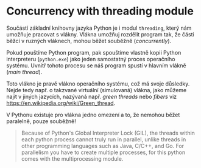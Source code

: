 # Concurrency with threading module

Součástí základní knihovny jazyka Python je i modul `threading`, který nám umožňuje pracovat s vlákny. Vlákna umožňuj rozdělit program tak, že části běžcí v ruzných vláknech, mohou běžet souběžně (*concurrently*).

Pokud pouštíme Python program, pak spouštíme vlastně kopii Python interpreteru (`python.exe`) jako jeden samostatný proces operačního systému.
Uvnitř tohoto procesu se náš program spustí v hlavním vlákně (*main thread*).

Toto vlákno je pravě vlákno operačního systému, což má svoje důsledky. Nejde tedy např. o takzvané virtuální (simulovaná) vlákna, jako můžeme najít v jiných jazycích, nazývaná např. *green threads* nebo *fibers* viz <https://en.wikipedia.org/wiki/Green_thread>.


V Pythonu existuje pro vlákna jedno omezení a to, že nemohou běžet paralelně, pouze souběžně!

> Because of Python's Global Interpreter Lock (GIL), the threads within each python process cannot truly run in parallel, unlike threads in other programming languages such as Java, C/C++, and Go. For parallelism you have to create multiple processes, for this python comes with the multiprocessing module.